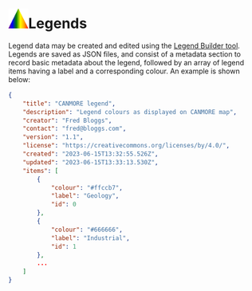 <h1><img src="../img/icon-prisma.svg" width=40px height=40px style="border:0"/>Legends</h1>
Legend data may be created and edited using the <a href="https://cbinding.github.io/legendary/" target="_blank" rel="noopener">Legend Builder tool</a>. Legends are saved as JSON files, and consist of a metadata section to record basic metadata about the legend, followed by an array of legend items having a label and a corresponding colour. An example is shown below:

```json
{
	"title": "CANMORE legend", 
	"description": "Legend colours as displayed on CANMORE map",
	"creator": "Fred Bloggs",
	"contact": "fred@bloggs.com",
	"version": "1.1",
	"license": "https://creativecommons.org/licenses/by/4.0/",
	"created": "2023-06-15T13:32:55.526Z",
	"updated": "2023-06-15T13:33:13.530Z",
	"items": [
		{
			"colour": "#ffccb7",
			"label": "Geology",
			"id": 0
		},
		{
			"colour": "#666666",
			"label": "Industrial",
			"id": 1
		},
        ...
    ]
}
```
<div id="legend-container"></div>
<script type="module">	
	const displayLegend = (container, data) => {
		const legend = document.createElement('div') 
        const title = document.createElement('h3')
        title.textContent = data.title || "" 
		legend.appendChild(title)         
		data.items.forEach(item => {
            const row = document.createElement('div')
			row.style.display="flex"
			row.style.alignItems="center"
			const swatch = document.createElement('div')
            swatch.style.backgroundColor = item.colour
			swatch.style.display="inline-block"
			swatch.style.margin="2px"
            swatch.style.width="40px"
            swatch.style.height="20px"
            swatch.style.borderWidth="1px"
            swatch.style.borderColor="lightgray"
            swatch.style.borderStyle="solid"
            swatch.title=item.colour			
			const label = document.createElement('span')
			label.textContent = item.label || "" 
			row.appendChild(swatch)
			row.appendChild(label)
            legend.appendChild(row)
        }) 
        container.appendChild(legend)  
    }    		
    // load legend from JSON data file
    // import legends from '../data/prisma-legends-v0.1.json' assert { type: 'json' }
	const loadLegendFromJSON = async (path) => {
		const response = await fetch(path, { headers: { accept: 'application/json' }})
    	return response.json()
	}
	// display legend in the container div element
	const container = document.getElementById("legend-container")
	loadLegendFromJSON('../data/legend-pastmap.json')
		.then(data => displayLegend(container, data))
	loadLegendFromJSON('../data/legend-canmore.json')
		.then(data => displayLegend(container, data))
	loadLegendFromJSON('../data/legend-peters.json')
		.then(data => displayLegend(container, data))
	
</script>
